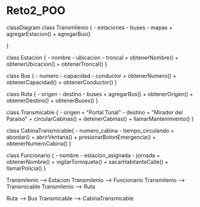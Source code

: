 # Reto2_POO

classDiagram
  class Transmilenio {
    - estaciones
    - buses
    - mapas
    + agregarEstacion()
    + agregarBus()

  }

  class Estacion {
    - nombre
    - ubicacion
    - troncal
    + obtenerNombre()
    + obtenerUbicacion()
    + obtenerTroncal()
  }

  class Bus {
    - numero
    - capacidad
    - conductor
    + obtenerNumero()
    + obtenerCapacidad()
    + obtenerConductor()
  }

  class Ruta {
    - origen
    - destino
    - buses
    + agregarBus()
    + obtenerOrigen()
    + obtenerDestino()
    + obtenerBuses()
  }

  class Transmicable {
    - origen = "Portal Tunal"
    - destino = "Mirador del Paraíso"
    + circularCabinas()
    + detenerCabinas()
    + llamarMantenimiento()
  }

  class CabinaTransmicable{
    - numero_cabina
    - tiempo_circulando
    + abordar()
    + abrirVentana()
    + presionarBotonEmergencia()
    + obtenerNumeroCabina()
  }


  class Funcionario {
    - nombre
    - estacion_asignada
    - jornada
    + obtenerNombre()
    + vigilarTorniquete()
    + sacarHabitanteCalle()
    + llamarPolicia()
  }


  Transmilenio --> Estacion
  Transmilenio --> Funcionario
  Transmilenio --> Transmicable
  Transmilenio --> Ruta

  Ruta --> Bus
  Transmicable --> CabinaTransmicable
